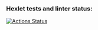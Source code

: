 ### Hexlet tests and linter status:
[![Actions Status](https://github.com/GeorgiyKuz/frontend-project-44/actions/workflows/hexlet-check.yml/badge.svg)](https://github.com/GeorgiyKuz/frontend-project-44/actions)
